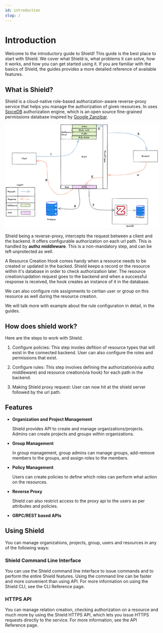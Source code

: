```yaml
---
id: introduction
slug: /
---
```


# Introduction

Welcome to the introductory guide to Shield! This guide is the best place to start with Shield. We cover what Shield is, what problems it can solve, how it works, and how you can get started using it. If you are familiar with the basics of Shield, the guides provides a more detailed reference of available features.

## What is Shield?

Shield is a cloud-native role-based authorization-aware reverse-proxy service that helps you manage the authorization of given resources. In uses [SpiceDB](https://github.com/authzed/spicedb) authorization engine, which is an open source fine-grained permissions database inspired by [Google Zanzibar](https://authzed.com/blog/what-is-zanzibar/).

![Shield flow diagram](./shield-flow-diagram.png)

Shield being a reverse-proxy, intercepts the request between a client and the backend. It offers configurable authorization on each url path. This is handled by **authz middleware**. This is a non-mandatory step, and can be left unprotected as well.

A Resource Creation Hook comes handy when a resource needs to be created or updated in the backed. Shield keeps a record or the resource within it's database in order to check authorization later. The resource creation/updation request goes to the backend and when a successful response is received, the hook creates an instance of it in the database.

We can also configure role assignments to certian user or group on this resource as well during the resource creation.

We will talk more with example about the rule configuration in detail, in the guides.

## How does shield work?

Here are the steps to work with Shield.

1. Configure policies: This step involes defition of resource types that will exist in the connected backend. User can also configure the roles and permissions that exist.

2. Configure rules: This step involves defining the authorization(via authz middleware) and resource creation(via hook) for each path in the backend.

3. Making Shield proxy request: User can now hit at the shield server followed by the url path.

## Features

- **Organization and Project Management**

  Shield provides API to create and manage organizations/projects.
  Admins can create projects and groups within organizations.

- **Group Management**

  In group management, group admins can manage groups, add-remove members to the groups, and assign roles to the members.

- **Policy Management**

  Users can create policies to define which roles can perform what action on the resources.

- **Reverse Proxy**

  Shield can also restrict access to the proxy api to the users as per attributes and policies.

- **GRPC/REST based APIs**

## Using Shield
You can manage organizations, projects, group, users and resources in any of the following ways:

### Shield Command Line Interface
You can use the Shield command line interface to issue commands and to perform the entire Shield features. Using the command line can be faster and more convenient than using API. For more information on using the Shield CLI, see the CLI Reference page.

### HTTPS API
You can manage relation creation, checking authorization on a resource and much more by using the Shield HTTPS API, which lets you issue HTTPS requests directly to the service. For more information, see the API Reference page.
